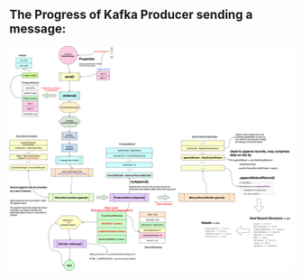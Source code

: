 ## The Progress of Kafka Producer sending a message: <br/>
![](img/KafkaProducer-sendi-meesage-process.png)
